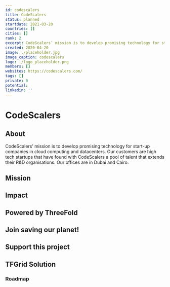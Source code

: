 ```yaml
---
id: codescalers
title: CodeScalers
status: planned
startdate: 2021-03-20
countries: []
cities: []
rank: 2
excerpt: CodeScalers’ mission is to develop promising technology for start-up companies in cloud computing and datacenters.
created: 2020-04-20
image: ./placeholder.jpg
image_caption: codescalers
logo: ./logo_placeholder.png
members: []
websites: https://codescalers.com/
tags: []
private: 0
potential:
linkedin: ''
---
```


# CodeScalers

## About

CodeScalers’ mission is to develop promising technology for start-up companies in cloud computing and datacenters. Our customers are high tech startups that have found with CodeScalers a pool of talent that extends their R&D organisations. Our offices are in Dubai and Cairo.


## Mission

## Impact

## Powered by ThreeFold

## Join saving our planet!

## Support this project

## TFGrid Solution

### Roadmap



